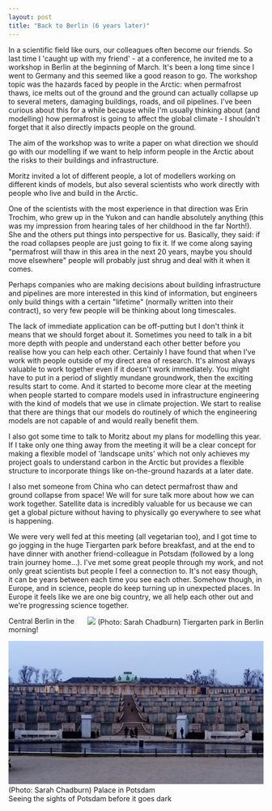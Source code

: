 ```yaml
---
layout: post
title: "Back to Berlin (6 years later)"
---
```


In a scientific field like ours, our colleagues often become our friends. So last time I 'caught up with my friend' - at a conference, he invited me to a workshop in Berlin at the beginning of March. It's been a long time since I went to Germany and this seemed like a good reason to go. The workshop topic was the hazards faced by people in the Arctic: when permafrost thaws, ice melts out of the ground and the ground can actually collapse up to several meters, damaging buildings, roads, and oil pipelines. I've been curious about this for a while because while I'm usually thinking about (and modelling) how permafrost is going to affect the global climate - I shouldn't forget that it also directly impacts people on the ground.

The aim of the workshop was to write a paper on what direction we should go with our modelling if we want to help inform people in the Arctic about the risks to their buildings and infrastructure.

Moritz invited a lot of different people, a lot of modellers working on different kinds of models, but also several scientists who work directly with people who live and build in the Arctic.

One of the scientists with the most experience in that direction was Erin Trochim, who grew up in the Yukon and can handle absolutely anything (this was my impression from hearing tales of her childhood in the far North!). She and the others put things into perspective for us. Basically, they said: if the road collapses people are just going to fix it. If we come along saying "permafrost will thaw in this area in the next 20 years, maybe you should move elsewhere" people will probably just shrug and deal with it when it comes.

Perhaps companies who are making decisions about building infrastructure and pipelines are more interested in this kind of information, but engineers only build things with a certain "lifetime" (normally written into their contract), so very few people will be thinking about long timescales.

The lack of immediate application can be off-putting but I don't think it means that we should forget about it. Sometimes you need to talk in a bit more depth with people and understand each other better before you realise how you can help each other. Certainly I have found that when I've work with people outside of my direct area of research. It's almost always valuable to work together even if it doesn't work immediately. You might have to put in a period of slightly mundane groundwork, then the exciting results start to come. And it started to become more clear at the meeting when people started to compare models used in infrastructure engineering with the kind of models that we use in climate projection. We start to realise that there are things that our models do routinely of which the engineering models are not capable of and would really benefit them.

I also got some time to talk to Moritz about my plans for modelling this year. If I take only one thing away from the meeting it will be a clear concept for making a flexible model of 'landscape units' which not only achieves my project goals to understand carbon in the Arctic but provides a flexible structure to incorporate things like on-the-ground hazards at a later date.

I also met someone from China who can detect permafrost thaw and ground collapse from space! We will for sure talk more about how we can work together. Satellite data is incredibly valuable for us because we can get a global picture without having to physically go everywhere to see what is happening.

We were very well fed at this meeting (all vegetarian too), and I got time to go jogging in the huge Tiergarten park before breakfast, and at the end to have dinner with another friend-colleague in Potsdam (followed by a long train journey home...). I've met some great people through my work, and not only great scientists but people I feel a connection to. It's not easy though, it can be years between each time you see each other. Somehow though, in Europe, and in science, people do keep turning up in unexpected places. In Europe it feels like we are one big country, we all help each other out and we're progressing science together.

<div class="inline-image" style="float: right">
<img src="/images/tiergarten.JPG"/>
<span>(Photo: Sarah Chadburn) Tiergarten park in Berlin </span>
</div>

Central Berlin in the morning!

<div class="inline-image" style="float: right">
<img src="/images/potsdam.JPG"/>
<span>(Photo: Sarah Chadburn) Palace in Potsdam </span>
</div>

Seeing the sights of Potsdam before it goes dark
